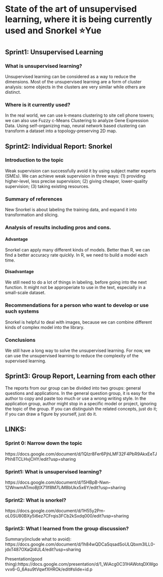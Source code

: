 State of the art of unsupervised learning, where it is being currently used and Snorkel :star:Yue
==
Sprint1: Unsupervised Learning
--
### What is unsupervised learning?
<p> Unsupervised learning can be considered as a way to reduce the dimensions. Most of the unsupervised learning are a form of cluster analysis: some objects in the clusters are very similar while others are distinct. <p>
  
### Where is it currently used?
<p> In the real world, we can use k-means clustering to site cell phone towers; we can also use Fuzzy c-Means Clustering to analyze Gene Expression Data. Using self-organizing map, neural network based clustering can transform a dataset into a topology-preserving 2D map. <p>
  
Sprint2: Individual Report: Snorkel
--

### Introduction to the topic
<p> Weak supervision can successfully avoid it by using subject matter experts (SMEs). We can achieve weak supervision in three ways: (1) providing higher-level, less precise supervision; (2) giving cheaper, lower-quality supervision; (3) taking existing resources. <p>

### Summary of references
<p> New Snorkel is about labeling the training data, and expand it into transformation and slicing. <p>

### Analysis of results including pros and cons. 

#### Advantage
<p> Snorkel can apply many different kinds of models. Better than R, we can find a better accuracy rate quickly. In R, we need to build a model each time. <p>

#### Disadvantage
<p> We still need to do a lot of things in labeling, before going into the next function. It might not be approperiate to use in the text, especially in a small-scale dataset. <p>

### Recommendations for a person who want to develop or use such systems
<p> Snorkel is helpful to deal with images, because we can combine different kinds of complex model into the library. <p>
  
### Conclusions
<p> We still have a long way to solve the unsupervised learning. For now, we can use the unsupervised learning to reduce the complexity of the supervised learning. <p>

Sprint3: Group Report, Learning from each other
--
<p> The reports from our group can be divided into two groups: general questions and applications. In the general question group, it is easy for the author to copy and paste too much or use a wrong writing style. In the application group, author might stop in a specific model or project, ignoring the topic of the group. If you can distinguish the related concepts, just do it; if you can draw a figure by yourself, just do it. <p>
   
LINKS:
--
### Sprint 0: Narrow down the topic
<p> https://docs.google.com/document/d/1QIzr8Fer6PjhLMF32F4PbR9AkxEeTJPhh8TCLHvjCHY/edit?usp=sharing <p>
  
### Sprint1: What is unsupervised learning?
<p> https://docs.google.com/document/d/15HBpB-Nwn-12WnwmATmoBjtX71If8M7LiM8bUkx5x6Y/edit?usp=sharing <p>
  
### Sprint2: What is snorkel?
<p>https://docs.google.com/document/d/1H55y2Pm-oL0SU80BXy5i6ez7CFrqis3FCb2kSxdq000/edit?usp=sharing <p>
  
### Sprint3: What I learned from the group discussion?
<p> Summary(include what to avoid): https://docs.google.com/document/d/1h84wQDCaSqsadSoULQbxm3ILL0-jdxT487OXaQl4UL4/edit?usp=sharing <p>
<p> Presentation(good thing):https://docs.google.com/presentation/d/1_WiAcg0C31HAWotqDXWgovvx6-G_6Asu9tVqwfXHROk/edit#slide=id.p <p>
